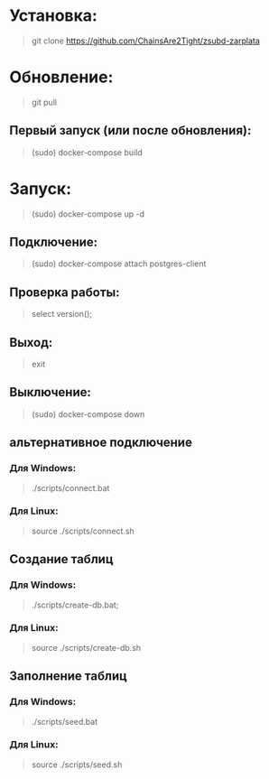 # Установка:
> git clone https://github.com/ChainsAre2Tight/zsubd-zarplata
# Обновление:
> git pull
## Первый запуск (или после обновления):
> (sudo) docker-compose build
# Запуск:
> (sudo) docker-compose up -d
## Подключение:
> (sudo) docker-compose attach postgres-client
## Проверка работы:
> select version();
## Выход:
> exit
## Выключение:
> (sudo) docker-compose down

## альтернативное подключение
### Для Windows:
> ./scripts/connect.bat
### Для Linux:
> source ./scripts/connect.sh

## Создание таблиц
### Для Windows:
> ./scripts/create-db.bat;
### Для Linux:
> source ./scripts/create-db.sh

## Заполнение таблиц
### Для Windows:
> ./scripts/seed.bat
### Для Linux:
> source ./scripts/seed.sh